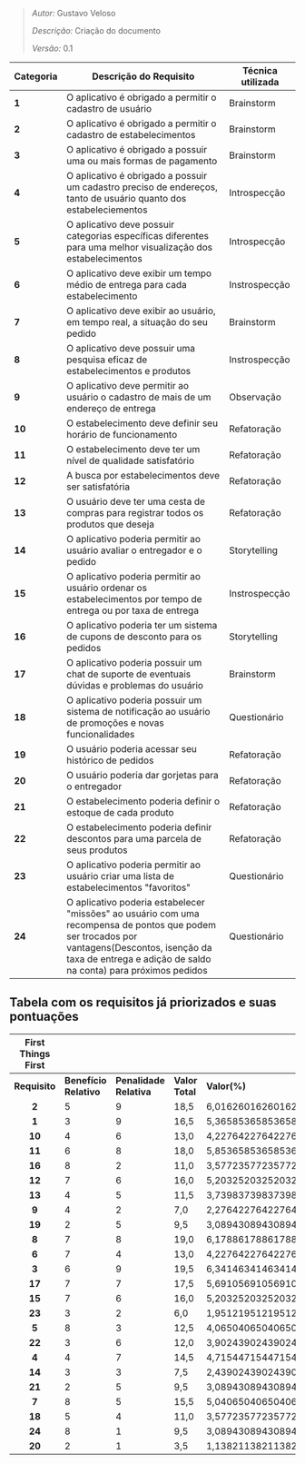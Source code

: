 > *Autor:* Gustavo Veloso
>
> *Descrição:* Criação do documento
>
> *Versão:* 0.1
 

| Categoria | Descrição do Requisito | Técnica utilizada |
| -------- | -------- | -------- |
| **1**     | O aplicativo é obrigado a permitir o cadastro de usuário | Brainstorm |
| **2**     | O aplicativo é obrigado a permitir o cadastro de estabelecimentos | Brainstorm |
| **3**     | O aplicativo é obrigado a possuir uma ou mais formas de pagamento | Brainstorm |
| **4**     | O aplicativo é obrigado a possuir um cadastro preciso de endereços, tanto de usuário quanto dos estabeleciementos | Introspecção |
| **5**   | O aplicativo deve possuir categorias específicas diferentes para uma melhor visualização dos estabelecimentos | Introspecção |
| **6**   | O aplicativo deve exibir um tempo médio de entrega para cada estabelecimento | Instrospecção |
| **7**   | O aplicativo deve exibir ao usuário, em tempo real, a situação do seu pedido | Brainstorm |
| **8**   | O aplicativo deve possuir uma pesquisa eficaz de estabelecimentos e produtos | Instrospecção |
| **9**   | O aplicativo deve permitir ao usuário o cadastro de mais de um endereço de entrega | Observação |
| **10**    | O estabelecimento deve definir seu horário de funcionamento | Refatoração |
| **11**    | O estabelecimento deve ter um nível de qualidade satisfatório | Refatoração |
| **12**    | A busca por estabelecimentos deve ser satisfatória | Refatoração |
| **13**    | O usuário deve ter uma cesta de compras para registrar todos os produtos que deseja | Refatoração |
| **14**    | O aplicativo poderia permitir ao usuário avaliar o entregador e o pedido | Storytelling |
| **15**    | O aplicativo poderia permitir ao usuário ordenar os estabelecimentos por tempo de entrega ou por taxa de entrega | Instrospecção |
| **16**    | O aplicativo poderia ter um sistema de cupons de desconto para os pedidos | Storytelling |
| **17**    | O aplicativo poderia possuir um chat de suporte de eventuais dúvidas e problemas do usuário | Brainstorm |
| **18**    | O aplicativo poderia possuir um sistema de notificação ao usuário de promoções e novas funcionalidades | Questionário |
| **19**    | O usuário poderia acessar seu histórico de pedidos | Refatoração |
| **20**    | O usuário poderia dar gorjetas para o entregador | Refatoração |
| **21**    | O estabelecimento poderia definir o estoque de cada produto | Refatoração |
| **22**    | O estabelecimento poderia definir descontos para uma parcela de seus produtos | Refatoração |
| **23**     | O aplicativo poderia permitir ao usuário criar uma lista de estabelecimentos "favoritos" | Questionário |
| **24**     | O aplicativo poderia estabelecer "missões" ao usuário com uma recompensa de pontos que podem ser trocados por vantagens(Descontos, isenção da taxa de entrega e adição de saldo na conta) para próximos pedidos | Questionário |


## Tabela com os requisitos já priorizados e suas pontuações

|  First Things First |  |  |  |  |  |  |  |  |  |
| :---: | --- | --- | --- | --- | --- | --- | --- | --- | --- |
| **Requisito** | **Benefício Relativo** | **Penalidade Relativa** | **Valor Total** | **Valor(%)** | **Custo Relativo** | **Custo(%)** | **Risco Relativo** | **Risco(%)** | **Prioridade** |
|  **2** | 5 | 9 | 18,5 | 6,016260162601626 | 4 | 3,3057851239669422 | 2 | 1,6260162601626016 | 1,1444274028629857 |
|  **1** | 3 | 9 | 16,5 | 5,365853658536586 | 4 | 3,3057851239669422 | 2 | 1,6260162601626016 | 1,0207055214723928 |
|  **10** | 4 | 6 | 13,0 | 4,227642276422764 | 3 | 2,479338842975207 | 2 | 1,6260162601626016 | 0,9542007885956931 |
|  **11** | 6 | 8 | 18,0 | 5,853658536585366 | 4 | 3,3057851239669422 | 5 | 4,065040650406504 | 0,7152709359605911 |
|  **16** | 8 | 2 | 11,0 | 3,5772357723577235 | 4 | 3,3057851239669422 | 2 | 1,6260162601626016 | 0,6804703476482618 |
|  **12** | 7 | 6 | 16,0 | 5,203252032520325 | 5 | 4,132231404958677 | 6 | 4,878048780487805 | 0,521060422554165 |
|  **13** | 4 | 5 | 11,5 | 3,7398373983739837 | 4 | 3,3057851239669422 | 4 | 3,252032520325203 | 0,5188292319164802 |
|  **9** | 4 | 2 | 7,0 | 2,2764227642276422 | 2 | 1,6528925619834711 | 3 | 2,4390243902439024 | 0,49706572769953056 |
|  **19** | 2 | 5 | 9,5 | 3,089430894308943 | 4 | 3,3057851239669422 | 3 | 2,4390243902439024 | 0,495687796463993 |
|  **8** | 7 | 8 | 19,0 | 6,178861788617886 | 7 | 5,785123966942149 | 7 | 5,691056910569106 | 0,4898263555981677 |
|  **6** | 7 | 4 | 13,0 | 4,227642276422764 | 5 | 4,132231404958677 | 5 | 4,065040650406504 | 0,4692020879940343 |
|  **3** | 6 | 9 | 19,5 | 6,341463414634147 | 6 | 4,958677685950414 | 9 | 7,317073170731708 | 0,4615610328638498 |
|  **17** | 7 | 7 | 17,5 | 5,691056910569106 | 7 | 5,785123966942149 | 7 | 5,691056910569106 | 0,4511558538404176 |
|  **15** | 7 | 6 | 16,0 | 5,203252032520325 | 6 | 4,958677685950414 | 7 | 5,691056910569106 | 0,4414044687642499 |
|  **23** | 3 | 2 | 6,0 | 1,951219512195122 | 2 | 1,6528925619834711 | 3 | 2,4390243902439024 | 0,426056338028169 |
|  **5** | 8 | 3 | 12,5 | 4,065040650406504 | 5 | 4,132231404958677 | 6 | 4,878048780487805 | 0,40707845512044144 |
|  **22** | 3 | 6 | 12,0 | 3,902439024390244 | 6 | 4,958677685950414 | 5 | 4,065040650406504 | 0,39672131147540984 |
|  **4** | 4 | 7 | 14,5 | 4,715447154471545 | 7 | 5,785123966942149 | 7 | 5,691056910569106 | 0,37381485032491746 |
|  **14** | 3 | 3 | 7,5 | 2,4390243902439024 | 5 | 4,132231404958677 | 3 | 2,4390243902439024 | 0,3455168475157053 |
|  **21** | 2 | 5 | 9,5 | 3,089430894308943 | 4 | 3,3057851239669422 | 6 | 4,878048780487805 | 0,3372946009389671 |
|  **7** | 8 | 5 | 15,5 | 5,040650406504065 | 8 | 6,6115702479338845 | 9 | 7,317073170731708 | 0,32748384843722717 |
|  **18** | 5 | 4 | 11,0 | 3,5772357723577235 | 6 | 4,958677685950414 | 7 | 5,691056910569106 | 0,30346557227542176 |
|  **24** | 8 | 1 | 9,5 | 3,089430894308943 | 7 | 5,785123966942149 | 8 | 6,504065040650406 | 0,22733115791555425 |
|  **20** | 2 | 1 | 3,5 | 1,1382113821138211 | 6 | 4,958677685950414 | 5 | 4,065040650406504 | 0,1157103825136612 |
